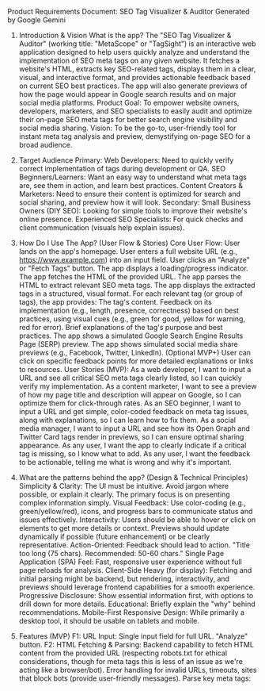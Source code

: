 
Product Requirements Document: SEO Tag Visualizer & Auditor
Generated by Google Gemini

1. Introduction & Vision
What is the app?
The "SEO Tag Visualizer & Auditor" (working title: "MetaScope" or "TagSight") is an interactive web application designed to help users quickly analyze and understand the implementation of SEO meta tags on any given website. It fetches a website's HTML, extracts key SEO-related tags, displays them in a clear, visual, and interactive format, and provides actionable feedback based on current SEO best practices. The app will also generate previews of how the page would appear in Google search results and on major social media platforms.
Product Goal:
To empower website owners, developers, marketers, and SEO specialists to easily audit and optimize their on-page SEO meta tags for better search engine visibility and social media sharing.
Vision:
To be the go-to, user-friendly tool for instant meta tag analysis and preview, demystifying on-page SEO for a broad audience.

2. Target Audience
Primary:
Web Developers: Need to quickly verify correct implementation of tags during development or QA.
SEO Beginners/Learners: Want an easy way to understand what meta tags are, see them in action, and learn best practices.
Content Creators & Marketers: Need to ensure their content is optimized for search and social sharing, and preview how it will look.
Secondary:
Small Business Owners (DIY SEO): Looking for simple tools to improve their website's online presence.
Experienced SEO Specialists: For quick checks and client communication (visuals help explain issues).

3. How Do I Use The App? (User Flow & Stories)
Core User Flow:
User lands on the app's homepage.
User enters a full website URL (e.g., https://www.example.com) into an input field.
User clicks an "Analyze" or "Fetch Tags" button.
The app displays a loading/progress indicator.
The app fetches the HTML of the provided URL.
The app parses the HTML to extract relevant SEO meta tags.
The app displays the extracted tags in a structured, visual format.
For each relevant tag (or group of tags), the app provides:
The tag's content.
Feedback on its implementation (e.g., length, presence, correctness) based on best practices, using visual cues (e.g., green for good, yellow for warning, red for error).
Brief explanations of the tag's purpose and best practices.
The app shows a simulated Google Search Engine Results Page (SERP) preview.
The app shows simulated social media share previews (e.g., Facebook, Twitter, LinkedIn).
(Optional MVP+) User can click on specific feedback points for more detailed explanations or links to resources.
User Stories (MVP):
As a web developer, I want to input a URL and see all critical SEO meta tags clearly listed, so I can quickly verify my implementation.
As a content marketer, I want to see a preview of how my page title and description will appear on Google, so I can optimize them for click-through rates.
As an SEO beginner, I want to input a URL and get simple, color-coded feedback on meta tag issues, along with explanations, so I can learn how to fix them.
As a social media manager, I want to input a URL and see how its Open Graph and Twitter Card tags render in previews, so I can ensure optimal sharing appearance.
As any user, I want the app to clearly indicate if a critical tag is missing, so I know what to add.
As any user, I want the feedback to be actionable, telling me what is wrong and why it's important.


4. What are the patterns behind the app? (Design & Technical Principles)
Simplicity & Clarity: The UI must be intuitive. Avoid jargon where possible, or explain it clearly. The primary focus is on presenting complex information simply.
Visual Feedback: Use color-coding (e.g., green/yellow/red), icons, and progress bars to communicate status and issues effectively.
Interactivity: Users should be able to hover or click on elements to get more details or context. Previews should update dynamically if possible (future enhancement) or be clearly representative.
Action-Oriented: Feedback should lead to action. "Title too long (75 chars). Recommended: 50-60 chars."
Single Page Application (SPA) Feel: Fast, responsive user experience without full page reloads for analysis.
Client-Side Heavy (for display): Fetching and initial parsing might be backend, but rendering, interactivity, and previews should leverage frontend capabilities for a smooth experience.
Progressive Disclosure: Show essential information first, with options to drill down for more details.
Educational: Briefly explain the "why" behind recommendations.
Mobile-First Responsive Design: While primarily a desktop tool, it should be usable on tablets and mobile.


5. Features (MVP)
F1: URL Input:
Single input field for full URL.
"Analyze" button.
F2: HTML Fetching & Parsing:
Backend capability to fetch HTML content from the provided URL (respecting robots.txt for ethical considerations, though for meta tags this is less of an issue as we're acting like a browser/bot).
Error handling for invalid URLs, timeouts, sites that block bots (provide user-friendly messages).
Parse key meta tags:
<title>
<meta name="description" ...>
<meta name="keywords" ...> (Note its deprecated status but show if present)
<meta name="viewport" ...>
<meta name="robots" ...>
<link rel="canonical" ...>
Open Graph tags (og:title, og:description, og:image, og:url, og:type, og:site_name)
Twitter Card tags (twitter:card, twitter:title, twitter:description, twitter:image, twitter:site, twitter:creator)
<meta charset="...">
<h1> tag (primary heading, often related to title)
F3: Visual Tag Display & Feedback:
Structure: Display tags grouped logically (e.g., General SEO, Open Graph, Twitter Cards).
Content: Show the actual content of each tag.
Feedback:
Title: Length check (e.g., ideal 50-60 chars, warning >60, error >70), presence.
Description: Length check (e.g., ideal 120-155 chars, warning >155, error >165), presence.
Keywords: Indicate if present, note that it's largely ignored by Google.
Viewport: Check for presence and common width=device-width, initial-scale=1.
Robots: Display content (e.g., index, follow). Highlight if noindex or nofollow is present.
Canonical: Display URL, flag if missing or self-referencing (which is often fine but good to show).
Open Graph: Check for presence of essential OG tags (title, description, image, type, url). Basic validation (e.g., image URL format).
Twitter Cards: Check for presence of essential Twitter tags (card, title, description, image). Basic validation.
Charset: Check for presence (e.g., UTF-8).
H1: Check for presence, display content, check for single H1.
Visual Cues:
Green checkmark / highlight for good implementation.
Yellow warning icon / highlight for non-critical issues or recommendations.
Red error icon / highlight for critical issues or missing essential tags.
F4: Google SERP Preview:
Simulate how the title, URL, and meta description would appear in a Google search result.
Dynamically populate with fetched data.
Visually mimic Google's current SERP layout.
F5: Social Media Previews:
Facebook Preview: Simulate a Facebook share post using OG tags (image, title, description, domain).
Twitter Preview: Simulate a Twitter card using Twitter Card tags (image, title, description, domain/username).
LinkedIn Preview (Optional MVP, good to have): Simulate a LinkedIn share post, typically uses OG tags.
F6: Basic Error Handling & Messaging:
Clear messages for: URL not reachable, fetch timeout, no meta tags found, etc.


6. How do I make the app most useful for the target audience?
Actionable Insights: Don't just say "Title is bad." Say "Title is 75 characters. Optimal is 50-60 characters for best display on Google."
Speed & Reliability: The analysis should be quick. Users won't wait long.
Clarity over Comprehensiveness (for MVP): Focus on the most impactful tags first. Don't overwhelm with too much information initially.
Educational Snippets: Brief, clear explanations for each tag and piece of feedback. E.g., "The Open Graph image (og:image) is crucial for how your content appears when shared on Facebook."
"Copy" buttons: Allow users to easily copy the content of a specific tag.
Real-time Previews (as much as possible): The previews should accurately reflect the fetched data.
No Login Required (for MVP): Keep barriers to entry low.
Responsive Design: Ensure it works well on various screen sizes, especially common desktop/laptop resolutions.




7. Technical Considerations (High-Level)
Frontend: React, Vue, Svelte, or even modern vanilla JS. Focus on a framework that aids interactivity and component-based design.
Backend: Node.js (with Express/Fastify) or Python (Flask/Django) are good choices for I/O-bound tasks like fetching HTML.
HTML Fetching Library: axios or node-fetch (Node), requests (Python).
HTML Parsing Library: cheerio (Node - jQuery-like API for server), BeautifulSoup (Python).
Proxy for Fetching (Important!): To avoid CORS issues and hide the user's IP, the backend server must fetch the HTML. The client should not fetch directly.
User-Agent: Set a clear User-Agent string for your fetcher, e.g., MetaScopeBot/1.0 (+http://your-app-domain.com/bot-info).
Error Handling: Robust error handling for network issues, invalid HTML, missing tags.
Deployment: Vercel, Netlify (for frontend/serverless backend), Heroku, AWS/GCP/Azure (for more complex backends).
Security: Be mindful of SSRF (Server-Side Request Forgery) if the backend fetches URLs. Validate and sanitize URLs.


8. Success Metrics (MVP)
Number of unique visitors/analyses performed.
Average session duration.
Bounce rate on the input page (if high, input might be unclear or page slow).
Qualitative feedback (if a feedback form is included).



9. Future Considerations (Post-MVP / "Vibe Coding" Iterations)
Advanced Checks:
Structured Data (JSON-LD, Microdata) detection and basic validation.
Mobile-friendliness check (viewport is a start, could expand).
Favicon detection.
HTTP Headers (e.g., X-Robots-Tag, Content-Type).
Deeper Analysis:
Keyword consistency check (between title, description, H1 - be careful not to overstate importance).
Readability scores for description.
Image analysis for og:image (dimensions, file size).
User Accounts & History: Save past analyses.
Export/Report Functionality: PDF or CSV export of the audit.
Comparison Tool: Analyze two URLs side-by-side.
Browser Extension: For quick analysis without leaving the current page.
API Access: Allow other tools to use the analysis engine.
More Social Previews: Pinterest, WhatsApp, etc.
Localization: Support for multiple languages.
"Fix it for me" suggestions (content-wise): AI-powered suggestions for improving titles/descriptions (more advanced).


10. Open Questions
What is the initial set of "most critical" tags to focus on for MVP to provide maximum value quickly? (Covered above, but always good to re-verify).
How to handle websites that heavily rely on JavaScript to render content/tags? (Initial MVP might only parse static HTML. JS rendering requires a headless browser like Puppeteer/Playwright on the backend, adding complexity).
What level of detail should explanations for tags and best practices have? (Aim for concise but informative).
